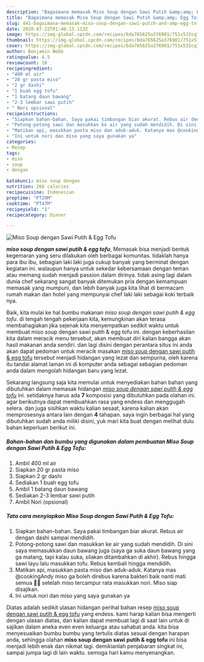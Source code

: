 ```yaml
---
description: "Bagaimana memasak Miso Soup dengan Sawi Putih &amp;amp; Egg Tofu yang sempurna"
title: "Bagaimana memasak Miso Soup dengan Sawi Putih &amp;amp; Egg Tofu yang sempurna"
slug: 441-bagaimana-memasak-miso-soup-dengan-sawi-putih-and-amp-egg-tofu-yang-sempurna
date: 2020-07-22T01:40:13.113Z
image: https://img-global.cpcdn.com/recipes/6da765625a376901/751x532cq70/miso-soup-dengan-sawi-putih-egg-tofu-foto-resep-utama.jpg
thumbnail: https://img-global.cpcdn.com/recipes/6da765625a376901/751x532cq70/miso-soup-dengan-sawi-putih-egg-tofu-foto-resep-utama.jpg
cover: https://img-global.cpcdn.com/recipes/6da765625a376901/751x532cq70/miso-soup-dengan-sawi-putih-egg-tofu-foto-resep-utama.jpg
author: Benjamin Webb
ratingvalue: 4.5
reviewcount: 10
recipeingredient:
- "400 ml air"
- "20 gr pasta miso"
- "2 gr dashi"
- "1 buah egg tofu"
- "1 batang daun bawang"
- "2-3 lembar sawi putih"
- " Nori opsional"
recipeinstructions:
- "Siapkan bahan-bahan. Saya pakai timbangan biar akurat. Rebus air dengan dashi sampai mendidih."
- "Potong-potong sawi dan masukkan ke air yang sudah mendidih. Di sini saya memasukkan daun bawang juga (saya ga suka daun bawang yang ga matang, tapi kalau suka, silakan ditambahkan di akhir). Rebus hingga sawi layu lalu masukkan tofu. Rebus kembali hingga mendidih."
- "Matikan api, masukkan pasta miso dan aduk-aduk. Katanya mas @cookingAndy miso ga boleh direbus karena bakteri baik nanti mati semua 😬😬 setelah miso tercampur rata masukkan nori. Miso siap disajikan."
- "Ini untuk nori dan miso yang saya gunakan ya"
categories:
- Resep
tags:
- miso
- soup
- dengan

katakunci: miso soup dengan 
nutrition: 260 calories
recipecuisine: Indonesian
preptime: "PT29M"
cooktime: "PT47M"
recipeyield: "1"
recipecategory: Dinner

---
```



![Miso Soup dengan Sawi Putih &amp; Egg Tofu](https://img-global.cpcdn.com/recipes/6da765625a376901/751x532cq70/miso-soup-dengan-sawi-putih-egg-tofu-foto-resep-utama.jpg)

<b><i>miso soup dengan sawi putih &amp; egg tofu</i></b>, Memasak bisa menjadi bentuk kegemaran yang seru dilakukan oleh berbagai komunitas. tidaklah hanya para ibu ibu, sebagian laki laki juga cukup banyak yang berminat dengan kegiatan ini. walaupun hanya untuk sekedar kebersamaan dengan teman atau memang sudah menjadi passion dalam dirinya. tidak asing lagi dalam dunia chef sekarang sangat banyak ditemukan pria dengan kemampuan memasak yang mumpuni, dan lebih banyak juga kita lihat di bermacam rumah makan dan hotel yang mempunyai chef laki laki sebagai koki terbaik nya.



Baik, kita mulai ke hal bumbu makanan <i>miso soup dengan sawi putih &amp; egg tofu</i>. di tengah tengah pekerjaan kita, kemungkinan akan terasa membahagiakan jika sejenak kita menyempatkan sedikit waktu untuk membuat miso soup dengan sawi putih &amp; egg tofu ini. dengan keberhasilan kita dalam meracik menu tersebut, akan membuat diri kalian bangga akan hasil makanan anda sendiri. dan lagi disini dengan perantara situs ini anda akan dapat pedoman untuk meracik masakan <u>miso soup dengan sawi putih &amp; egg tofu</u> tersebut menjadi hidangan yang lezat dan sempurna, oleh karena itu tandai alamat laman ini di komputer anda sebagai sebagian pedoman anda dalam mengolah hidangan baru yang lezat.


Sekarang langsung saja kita memulai untuk menyediakan bahan bahan yang dibutuhkan dalam memasak hidangan <u><i>miso soup dengan sawi putih &amp; egg tofu</i></u> ini. setidaknya harus ada <b>7</b> komposisi yang dibutuhkan pada olahan ini. agar berikutnya dapat membuahkan rasa yang endess dan menggugah selera. dan juga sisihkan waktu kalian sesaat, karena kalian akan memprosesnya antara lain dengan <b>4</b> tahapan. saya ingin berbagai hal yang dibutuhkan sudah anda miliki disini, yuk mari kita buat dengan melihat dulu bahan keperluan berikut ini.

<!--inarticleads1-->

##### Bahan-bahan dan bumbu yang digunakan dalam pembuatan Miso Soup dengan Sawi Putih &amp; Egg Tofu:

1. Ambil 400 ml air
1. Siapkan 20 gr pasta miso
1. Siapkan 2 gr dashi
1. Sediakan 1 buah egg tofu
1. Ambil 1 batang daun bawang
1. Sediakan 2-3 lembar sawi putih
1. Ambil  Nori (opsional)




<!--inarticleads2-->

##### Tata cara menyiapkan Miso Soup dengan Sawi Putih &amp; Egg Tofu:

1. Siapkan bahan-bahan. Saya pakai timbangan biar akurat. Rebus air dengan dashi sampai mendidih.
1. Potong-potong sawi dan masukkan ke air yang sudah mendidih. Di sini saya memasukkan daun bawang juga (saya ga suka daun bawang yang ga matang, tapi kalau suka, silakan ditambahkan di akhir). Rebus hingga sawi layu lalu masukkan tofu. Rebus kembali hingga mendidih.
1. Matikan api, masukkan pasta miso dan aduk-aduk. Katanya mas @cookingAndy miso ga boleh direbus karena bakteri baik nanti mati semua 😬😬 setelah miso tercampur rata masukkan nori. Miso siap disajikan.
1. Ini untuk nori dan miso yang saya gunakan ya




Diatas adalah sedikit ulasan hidangan perihal bahan resep <u>miso soup dengan sawi putih &amp; egg tofu</u> yang endess. kami harap kalian bisa mengerti dengan ulasan diatas, dan kalian dapat membuat lagi di saat lain untuk di sajikan dalam aneka even even keluarga atau sahabat anda. kita bisa menyesuaikan bumbu bumbu yang tertulis diatas sesuai dengan harapan anda, sehingga olahan <b>miso soup dengan sawi putih &amp; egg tofu</b> ini bisa menjadi lebih enak dan nikmat lagi. demikianlah penjabaran singkat ini, sampai jumpa lagi di lain waktu. semoga hari kamu menyenangkan.
